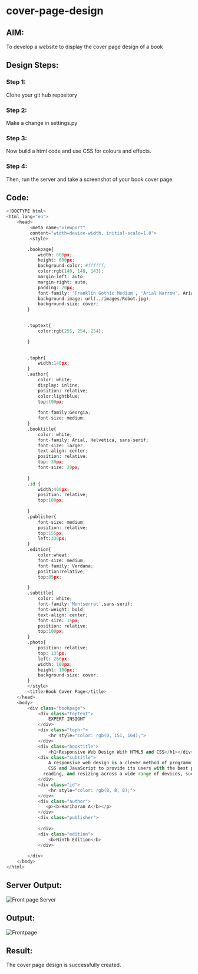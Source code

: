 # cover-page-design
## AIM:
To develop a website to display the cover page design of a book

## Design Steps:

### Step 1:
Clone your git hub repository
### Step 2:
Make a change in settings.py
### Step 3:
Now build a html code and use CSS for colours and effects.
### Step 4:
Then, run the server and take a screenshot of your book cover page.

## Code:
```python
<!DOCTYPE html>
<html lang="en">
    <head>
         <meta name="viewport" 
         content="width=device-width, initial-scale=1.0">
         <style>

        .bookpage{
            width: 600px;
            height: 600px;
            background-color: #ffffff;
            color:rgb(140, 148, 143);
            margin-left: auto;
            margin-right: auto;
            padding: 20px;
            font-family: 'Franklin Gothic Medium', 'Arial Narrow', Arial, sans-serif;
            background-image: url(../images/Robot.jpg);
            background-size: cover;
        }
            

        .toptext{
            color:rgb(255, 254, 254);

        }

        
        .tophr{
            width:140px;
        }
        .author{
            color: white;
            display: inline;
            position: relative;
            color:lightblue;
            top:190px;
            
            font-family:Georgia;
            font-size: medium;
        }
        .booktitle{
            color: white;
            font-family: Arial, Helvetica, sans-serif;
            font-size: larger;
            text-align: center;
            position: relative;
            top: 30px;
            font-size: 20px;
        
        }
        .id {
            width:400px;
            position: relative;
            top:180px;
            
        }
        .publisher{
            font-size: medium;
            position: relative;
            top:155px;
            left:330px;
        }
        .edition{
            color:wheat;
            font-size: medium;
            font-family: Verdana;
            position:relative;
            top:85px;

        }
        .subtitle{
            color: white;
            font-family:'Montserrat',sans-serif;
            font-weight: bold;
            text-align: center;
            font-size: 15px;
            position: relative;
            top:100px;
        }
        .photo{
            position: relative;
            top: 135px;
            left: 260px;
            width: 100px;
            height: 100px;
            background-size: cover;
        }
        </style>
        <title>Book Cover Page</title>
    </head>
    <body>
        <div class="bookpage">
            <div class="toptext">
                EXPERT INSIGHT
            </div>
            <div class="tophr">
                <hr style="color: rgb(0, 151, 164);">
            </div>
            <div class="booktitle">
                <h1>Responsive Web Design With HTML5 and CSS</h1></div>
            <div class="subtitle">
                A responsive web design is a clever method of programming a website using HTML,
                CSS and JavaScript to provide its users with the best possible viewing experience while also including features like scrolling,
              reading, and resizing across a wide range of devices, such as desktop computers, tablets or smartphones.
            </div>
            <div class="id">
                <hr style="color: rgb(8, 8, 8);">
            </div>
            <div class="author">
               <p><b>Hariharan A</b></p>
            </div>
            <div class="publisher">
                
            </div>
            <div class="edition">
                <b>Ninth Edition</b>
            </div>
            
        </div>
    </body>
</html>
```

## Server Output:
![Front page Server](https://github.com/Hariharanashok/cover-page-design/assets/120353431/fe27fdff-3da2-44bb-babf-e144816789e5)

## Output:
![Frontpage](https://github.com/Hariharanashok/cover-page-design/assets/120353431/3e4b15ac-6936-4567-afe2-590f95101b3f)

## Result:
The cover page design is successfully created.
